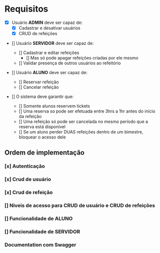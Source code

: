 # Requisitos
- [x] Usuário **ADMIN** deve ser capaz de:
  - [x] Cadastrar e desativar usuários
  - [x] CRUD de refeições

- [] Usuário **SERVIDOR** deve ser capaz de:
  - [] Cadastrar e editar refeições
    - [] Mas só pode apagar refeições criadas por ele mesmo
  - [] Validar presença de outros usuários ao refeitório

- [] Usuário **ALUNO**  deve ser capaz de:
  - [] Reservar refeição
  - [] Cancelar refeição

- [] O sistema deve garantir que:
  - [] Somente alunos reservem tickets
  - [] Uma reserva so pode ser efetuada entre 3hrs a 1hr antes do início da refeição
  - [] Uma refeição só pode ser cancelada no mesmo período que a reserva está disponível
  - [] Se um aluno perder DUAS refeições dentro de um bimestre, bloquear o acesso dele


## Ordem de implementação
### [x] Autenticação
### [x] Crud de usuário
### [x] Crud de refeição
### [] Niveis de acesso para CRUD de usuário e CRUD de refeições
### [] Funcionalidade de ALUNO
### [] Funcionalidade de SERVIDOR
### Documentation com Swagger